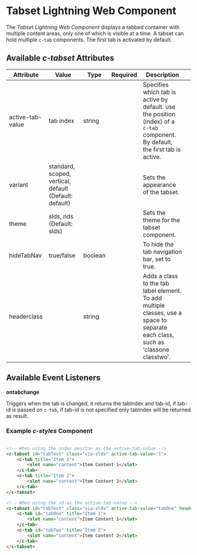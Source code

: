 # Tabset Lightning Web Component

The _Tabset Lightning Web Component_ displays a tabbed container with multiple content areas, only one of which is visible at a time. A tabset can hold multiple `c-tab` components. The first tab is activated by default.

## Available _c-tabset_ Attributes

| Attribute        | Value                                                  | Type   | Required | Description                                                                                                                                                          |     |
| ---------------- | ------------------------------------------------------ | ------ | -------- | -------------------------------------------------------------------------------------------------------------------------------------------------------------------- | --- |
| active-tab-value | tab index                                              | string |          | Specifies which tab is active by default. use the position (index) of a `c-tab` component. By default, the first tab is active. |
| variant          | standard, scoped, vertical, default (Default: default) |        |          | Sets the appearance of the tabset.                                                                                                                                   |
| theme            | slds, nds (Default: slds)                              |        |          | Sets the theme for the tabset component.                                                                                                                             |
| hideTabNav            | true/false                              | boolean       |          | To hide the tab navigation bar, set to true.                                                                                                                             |
| headerclass      |                                                        | string |          | Adds a class to the tab label element. To add multiple classes, use a space to separate each class, such as 'classone classtwo'.                                                                                                                            |

## Available Event Listeners

**ontabchange**

Triggers when the tab is changed, it returns the tabIndex and tab-id, if tab-id is passed on `c-tab`, if tab-id is not specified only tabIndex will be returned as result.

### Example _c-styles_ Component

```Html

<!-- When using the index positon as the active-tab-value -->
<c-tabset id="tabTest" class="via-slds" active-tab-value="1">
    <c-tab title="Item 1">
        <slot name="content">Item Content 1</slot>
    </c-tab>
    <c-tab title="Item 2">
        <slot name="content">Item Content 2</slot>
    </c-tab>
</c-tabset>

<!-- When using the id as the active-tab-value -->
<c-tabset id="tabTest" class="via-slds" active-tab-value="tabOne" headerclass="slds-text-title_caps">
    <c-tab id="tabOne" title="Item 1">
        <slot name="content">Item Content 1</slot>
    </c-tab>
    <c-tab id="tabTwo" title="Item 2">
        <slot name="content">Item Content 2</slot>
    </c-tab>
</c-tabset>
```

